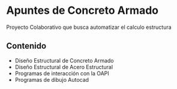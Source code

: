 # Apuntes de Concreto Armado

Proyecto Colaborativo que busca automatizar el calculo estructura

## Contenido
- Diseño Estructural de Concreto Armado
- Diseño Estructural de Acero Estructural
- Programas de interacción con la OAPI
- Programas de dibujo Autocad
